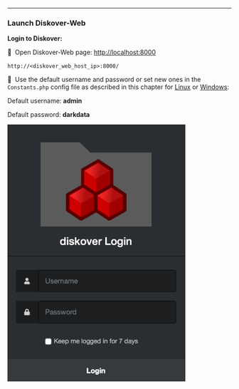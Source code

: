 ___
### Launch Diskover-Web

**Login to Diskover:**

🔴 &nbsp;Open Diskover-Web page: [http://localhost:8000](http://localhost:8000)
```
http://<diskover_web_host_ip>:8000/
```

🔴 &nbsp;Use the default username and password or set new ones in the `Constants.php` config file as described in this chapter for [Linux](#change_user_pass_linux) or [Windows](#change_user_pass_windows):

Default username:  **admin**

Default password:  **darkdata**

<img src="images/image_login_window_logo_diskover.png" width="400">
